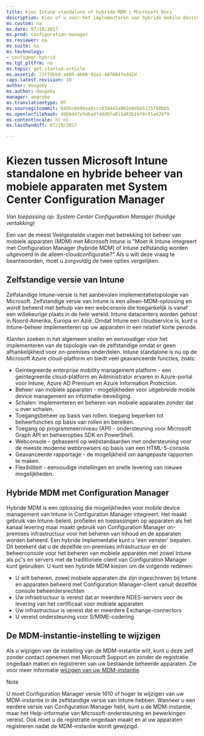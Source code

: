```yaml
---
title: Kies Intune standalone of hybride MDM | Microsoft Docs
description: Kies of u voor het implementeren van hybride mobile device management met Intune en Configuration Manager of Intune zelfstandig worden uitgevoerd.
ms.custom: na
ms.date: 07/18/2017
ms.prod: configuration-manager
ms.reviewer: na
ms.suite: na
ms.technology:
- configmgr-hybrid
ms.tgt_pltfrm: na
ms.topic: get-started-article
ms.assetid: 73ff9bb9-e605-4b68-92a1-487684fed42d
caps.latest.revision: 10
author: dougeby
ms.author: dougeby
manager: angrobe
ms.translationtype: MT
ms.sourcegitcommit: 648bc6b96aa5ccc834442a962e6d5b5125f88bb5
ms.openlocfilehash: ddb6d47e5dba4fddd6fa811d83b1bf0c91ad26f9
ms.contentlocale: nl-nl
ms.lasthandoff: 07/19/2017

---
```

# <a name="choose-between-microsoft-intune-standalone-and-hybrid-mobile-device-management-with-system-center-configuration-manager"></a>Kiezen tussen Microsoft Intune standalone en hybride beheer van mobiele apparaten met System Center Configuration Manager

*Van toepassing op: System Center Configuration Manager (huidige vertakking)*

Een van de meest Veelgestelde vragen met betrekking tot beheer van mobiele apparaten (MDM) met Microsoft Intune is "Moet ik Intune integreert met Configuration Manager (hybride MDM) of Intune zelfstandig worden uitgevoerd in de alleen-cloudconfiguratie?" Als u wilt deze vraag te beantwoorden, moet u zorgvuldig de twee opties vergelijken.

## <a name="intune-standalone"></a>Zelfstandige versie van Intune
Zelfstandige Intune-versie is het aanbevolen implementatietopologie van Microsoft. Zelfstandige versie van Intune is een alleen-MDM-oplossing en wordt beheerd met behulp van een webconsole die toegankelijk is vanaf een willekeurige plaats in de hele wereld. Intune datacenters worden gehost in Noord-Amerika, Europa en Azië. Omdat Intune een cloudservice is, kunt u Intune-beheer implementeren op uw apparaten in een relatief korte periode.

Klanten zoeken in het algemeen sneller en eenvoudiger voor het implementeren van de topologie van de zelfstandige omdat er geen afhankelijkheid voor on-premises onderdelen. Intune standalone is nu op de Microsoft Azure cloud-platform en biedt veel geavanceerde functies, zoals:
- Geïntegreerde enterprise mobility management platform - een geïntegreerde cloud-platform en Administrator ervaren in Azure-portal voor Intune, Azure AD Premium en Azure Information Protection.
- Beheer van mobiele apparaten - mogelijkheden voor uitgebreide mobile device management en informatie-beveiliging.
- Schalen: implementeren en beheren van mobiele apparaten zonder dat u over schalen.
- Toegangsbeheer op basis van rollen: toegang beperken tot beheerfuncties op basis van rollen en bereiken.
- Toegang op programmeerniveau (API) - ondersteuning voor Microsoft Graph API en beheeropties SDK en PowerShell.
- Webconsole - gebaseerd op webstandaarden met ondersteuning voor de meeste moderne webbrowsers op basis van een HTML-5-console.
- Geavanceerde rapportage - de mogelijkheid om aangepaste rapporten te maken.
- Flexibiliteit - eenvoudige instellingen en snelle levering van nieuwe mogelijkheden.


## <a name="hybrid-mdm-with-configuration-manager"></a>Hybride MDM met Configuration Manager
Hybride MDM is een oplossing die mogelijkheden voor mobile device management van Intune in Configuration Manager integreert. Het maakt gebruik van Intune-beleid, profielen en toepassingen op apparaten als het kanaal levering maar maakt gebruik van Configuration Manager on-premises infrastructuur voor het beheren van inhoud en de apparaten worden beheerd. Een hybride implementatie kunt u 'één venster' bepalen.  Dit betekent dat u de dezelfde on-premises infrastructuur en de beheerconsole voor het beheren van mobiele apparaten met zowel Intune als pc's en servers met de traditionele client van Configuration Manager kunt gebruiken. U kunt een hybride MDM kiezen om de volgende redenen:  
- U wilt beheren, zowel mobiele apparaten die zijn ingeschreven bij Intune en apparaten beheerd met Configuration Manager-client vanuit dezelfde console beheerdersrechten
- Uw infrastructuur is vereist dat er meerdere NDES-servers voor de levering van het certificaat voor mobiele apparaten
- Uw infrastructuur is vereist dat er meerdere Exchange-connectors
- U vereist ondersteuning voor S/MIME-codering


## <a name="changing-the-mdm-authority-setting"></a>De MDM-instantie-instelling te wijzigen
Als u wijzigen van de instelling van de MDM-instantie wilt, kunt u deze zelf zonder contact opnemen met Microsoft Support en zonder de registratie ongedaan maken en registreren van uw bestaande beheerde apparaten. Zie voor meer informatie [wijzigen van uw MDM-instantie](/sccm/mdm/deploy-use/change-mdm-authority.md).

> [!NOTE]    
> U moet Configuration Manager versie 1610 of hoger te wijzigen van uw MDM-instantie in de zelfstandige versie van Intune hebben. Wanneer u een eerdere versie van Configuration Manager hebt, kunt u de MDM-instantie, maar het Help-informatie van Microsoft-ondersteuning en bewerkingen vereist. Ook moet u de registratie ongedaan maakt en al uw apparaten registreren nadat de MDM-instantie wordt gewijzigd.  

